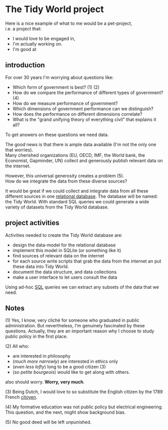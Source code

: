 
# The Tidy World project

Here is a nice example of what to me would be a pet-project,  
i.e. a project that: 
-  I would love to be engaged in,  
-  I'm actually working on.
-  I'm good at 

## introduction

For over 30 years I'm worrying about questions like:
- Which form of government is best? (1) (2)
- How do we compare the performance of different types of government? (4)
- How do we measure performance of government? 
- Which dimensions of government performance can we distinguish?
- How does the performance on different dimensions correlate?
- What is the "grand unifying theory of everything civil" that explains it all?  

To get answers on these questions we need data.

The good news is that there is ample data available (I'm not the only one that worries).  
Many cherished organizations (EU, OECD, IMF, the World bank, the Economist, Gapminder, UN) collect and generously publish relevant data on the internet. 

However, this universal generosity creates a problem (5).  
How do we integrate the data from these diverse sources?

It would be great if we could collect and integrate data from all these different sources in one [relational database](http://en.wikipedia.org/wiki/Relational_database). The database will be named: the Tidy World. With standard SQL queries we could generate a wide variety of datasets from the Tidy World database.  

## project activities

Activities needed to create the Tidy World database are:

- design the data-model for the relational database
- implement this model in SQLite (or something like it)
- find sources of relevant data on the internet
- for each source write scripts that grab the data from the internet an put these data into Tidy World.
- document the data structure, and data collections
- make a user interface to let users consult the data

Using ad-hoc [SQL](http://en.wikipedia.org/wiki/SQL) queries we can extract any subsets of the data that we need.   


## Notes

(1) Yes, I know, very cliché for someone who graduated in public administration. But nevertheless, I'm genuinely fascinated by these questions. Actually, they are an important reason why I choose to study public policy in the first place.

(2) All who: 
- are interested in philosophy 
- (*much more narrowly*) are interested in ethics only
- (*even less lofty*) long to be a good citizen (3) 
- (*so petite bourgeois*) would like to get along with others.

also should worry. **Worry, very much**.

(3) Being Dutch, I would love to so substitute the English citizen by the 1789 French [citoyen](http://en.wikipedia.org/wiki/Declaration_of_the_Rights_of_Man_and_of_the_Citizen#mediaviewer/File:Declaration_of_the_Rights_of_Man_and_of_the_Citizen_in_1789.jpg). 

(4) My formative education was not public policy but electrical engineering. This question, and the next, might show background bias.

(5) No good deed will be left unpunished.